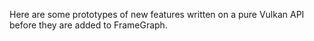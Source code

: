 Here are some prototypes of new features written on a pure Vulkan API before they are added to FrameGraph.